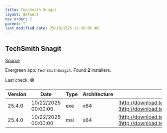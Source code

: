 ```yaml
---
title: TechSmith Snagit
layout: default
nav_order: 2
parent: T
last_modified_date: 25/10/2025 11:36:06 AM
---
```


## TechSmith Snagit

[Source](https://www.techsmith.com/)

Evergreen app: `TechSmithSnagit`. Found **2** installers.

Last check: 🟢

| Version | Date                | Type | Architecture | URI                                                                                                                            |
| ------- | ------------------- | ---- | ------------ | ------------------------------------------------------------------------------------------------------------------------------ |
| 25.4.0  | 10/22/2025 00:00:00 | exe  | x64          | [http://download.techsmith.com/snagit/releases/2540/snagit.exe](http://download.techsmith.com/snagit/releases/2540/snagit.exe) |
| 25.4.0  | 10/22/2025 00:00:00 | msi  | x64          | [http://download.techsmith.com/snagit/releases/2540/snagit.msi](http://download.techsmith.com/snagit/releases/2540/snagit.msi) |
